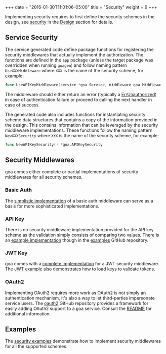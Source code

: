 +++
date = "2016-01-30T11:01:06-05:00"
title = "Security"
weight = 9
+++

Implementing security requires to first define the security schemes in the design, see
[security](https://goa.design/design/security/) in the [Design](https://goa.design/design/) section
for details.

## Service Security

The service generated code define package functions for registering the security middlewares that
actually implement the authorization. The functions are defined in the `app` package (unless the
target package was overridden when running `goagen`) and follow naming pattern `UseXXXMiddleware`
where `XXX` is the name of the security scheme, for example:

```go
func UseAPIKeyMiddleware(service *goa.Service, middleware goa.Middleware)
```

The middleware should either return an error (typically a
[ErrUnauthorized](https://goa.design/reference/goa/#variables)) in case of authentication failure or
proceed to calling the next handler in case of success.

The generated code also includes functions for instantiating security scheme data structures that
contains a copy of the information provided in the design. This contains information that can be
leveraged by the security middleware implementations. These functions follow the naming pattern
`NewXXXSecurity` where `XXX` is the name of the security scheme, for example:

```go
func NewAPIKeySecurity() *goa.APIKeySecurity
```

## Security Middlewares

goa comes either complete or partial implementations of security middlewares for all security
schemes.

### Basic Auth

The
[simplistic implementation](https://GitHub.com/goadesign/goa/blob/master/middleware/security/basicauth/basicauth.go)
of a basic auth middleware can serve as a basis for more sophisticated implementations.

### API Key

There is no security middleware implementation provided for the API key scheme as the validation
simply consists of comparing two values. There is an
[example implementation](https://GitHub.com/goadesign/examples/blob/master/security/api_key.go)
though in the [examples](https://GitHub.com/goadesign/examples) GitHub repository.

### JWT Key

goa comes with a [complete implementation](https://goa.design/reference/goa/middleware/security/jwt/)
for a JWT security middleware. The
[JWT example](https://GitHub.com/goadesign/examples/blob/master/security/jwt.go) also demonstrates
how to load keys to validate tokens.

### OAuth2

Implementing OAuth2 requires more work as OAuth2 is not simply an authentication mechanism, it's
also a way to let third-parties impersonate service users. The
[oauth2](https://GitHub.com/goadesign/oauth2) GitHub repository provides a framework for easily
adding OAuth2 support to a goa service. Consult the
[README](https://GitHub.com/goadesign/oauth2/blob/master/README.md) for additional information.

## Examples

The [security examples](https://github.com/goadesign/examples/tree/master/security) demonstrate
how to implement security middlewares for all the supported schemes.
